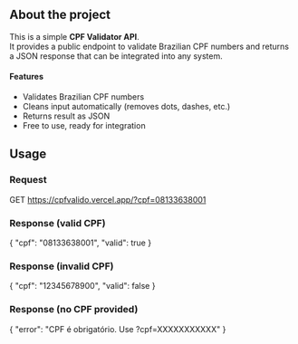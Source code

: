 ## About the project

This is a simple **CPF Validator API**.  
It provides a public endpoint to validate Brazilian CPF numbers and returns a JSON response that can be integrated into any system.

#### Features

- Validates Brazilian CPF numbers  
- Cleans input automatically (removes dots, dashes, etc.)  
- Returns result as JSON  
- Free to use, ready for integration  

## Usage

### Request

GET https://cpfvalido.vercel.app/?cpf=08133638001

### Response (valid CPF)

{
  "cpf": "08133638001",
  "valid": true
}

### Response (invalid CPF)

{
  "cpf": "12345678900",
  "valid": false
}

### Response (no CPF provided)

{
  "error": "CPF é obrigatório. Use ?cpf=XXXXXXXXXXX"
}
